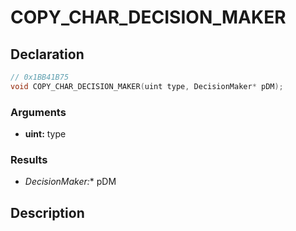 # COPY_CHAR_DECISION_MAKER

## Declaration
```cpp
// 0x1BB41B75
void COPY_CHAR_DECISION_MAKER(uint type, DecisionMaker* pDM);
```

### Arguments
- **uint:** type

### Results
- **DecisionMaker*:** pDM

## Description
